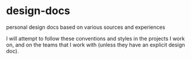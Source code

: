 design-docs
===========

personal design docs based on various sources and experiences

I will attempt to follow these conventions and styles in the projects I work on, and on the teams that I work with (unless they have an explicit design doc).